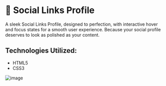 # 🔹 Social Links Profile

A sleek Social Links Profile, designed to perfection, with interactive hover and focus states for a smooth user experience. Because your social profile deserves to look as polished as your content.

## Technologies Utilized:

- HTML5
- CSS3

![image](https://github.com/dudssecco/Social-Links-Profile/assets/132023142/0f834ac8-0a6a-4386-8932-8ae002056425)
